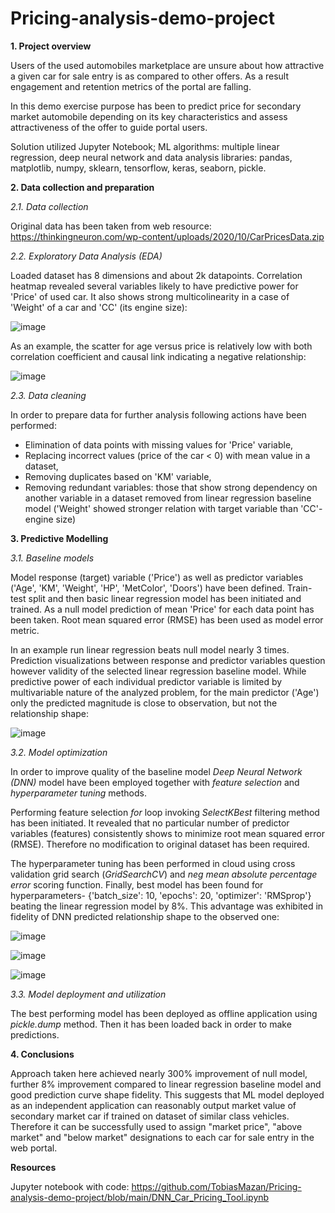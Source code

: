 # Pricing-analysis-demo-project

__1. Project overview__

Users of the used automobiles marketplace are unsure about how attractive a given car for sale entry is as compared to other offers. As a result engagement and retention metrics of the portal are falling.

In this demo exercise purpose has been to predict price for secondary market automobile depending on its key characteristics and assess attractiveness of the offer to guide portal users. 

Solution utilized Jupyter Notebook; ML algorithms: multiple linear regression, deep neural network and data analysis libraries: pandas, matplotlib, numpy, sklearn, tensorflow, keras, seaborn, pickle.

__2. Data collection and preparation__

_2.1. Data collection_

Original data has been taken from web resource: https://thinkingneuron.com/wp-content/uploads/2020/10/CarPricesData.zip

_2.2. Exploratory Data Analysis (EDA)_

Loaded dataset has 8 dimensions and about 2k datapoints. Correlation heatmap revealed several variables likely to have predictive power for 'Price' of used car. It also shows strong multicolinearity in a case of 'Weight' of a car and 'CC' (its engine size):

![image](https://user-images.githubusercontent.com/99291264/164911775-6a991ada-2f39-4593-b99d-7f5b1f66603c.png)

As an example, the scatter for age versus price is relatively low with both correlation coefficient and causal link indicating a negative relationship:

![image](https://user-images.githubusercontent.com/99291264/164911787-6e964a1c-2a5b-4654-9cbf-5f6bf3930fd7.png)

_2.3. Data cleaning_

In order to prepare data for further analysis following actions have been performed:
  * Elimination of data points with missing values for 'Price' variable,
  * Replacing incorrect values (price of the car < 0) with mean value in a dataset, 
  * Removing duplicates based on 'KM' variable,
  * Removing redundant variables: those that show strong dependency on another variable in a dataset removed from linear regression baseline model ('Weight' showed stronger relation with target variable than 'CC'- engine size)      

__3. Predictive Modelling__

_3.1. Baseline models_

Model response (target) variable ('Price') as well as predictor variables ('Age', 'KM', 'Weight', 'HP', 'MetColor', 'Doors') have been defined. Train-test split and then basic linear regression model has been initiated and trained. As a null model prediction of mean 'Price' for each data point has been taken. Root mean squared error (RMSE) has been used as model error metric. 

In an example run linear regression beats null model nearly 3 times. Prediction visualizations between response and predictor variables question however validity of the selected linear regression baseline model. While predictive power of each individual predictor variable is limited by multivariable nature of the analyzed problem, for the main predictor ('Age') only the predicted magnitude is close to observation, but not the relationship shape: 

![image](https://github.com/TobiasMazan/Pricing-analysis-demo-project/blob/main/Fig%201.png)

_3.2. Model optimization_

In order to improve quality of the baseline model _Deep Neural Network (DNN)_ model have been employed together with _feature selection_ and _hyperparameter tuning_ methods.

Performing feature selection _for_ loop invoking _SelectKBest_ filtering method has been initiated. It revealed that no particular number of predictor variables (features) consistently shows to minimize root mean squared error (RMSE). Therefore no modification to original dataset has been required.  

The hyperparameter tuning has been performed in cloud using cross validation grid search (_GridSearchCV_) and _neg mean absolute percentage error_ scoring function. Finally, best model has been found for hyperparameters- {'batch_size': 10, 'epochs': 20, 'optimizer': 'RMSprop'} beating the linear regression model by 8%. This advantage was exhibited in fidelity of DNN predicted relationship shape to the observed one:

![image](https://github.com/TobiasMazan/Pricing-analysis-demo-project/blob/main/Fig%202.png)

![image](https://github.com/TobiasMazan/Pricing-analysis-demo-project/blob/main/Fig%203.png)

![image](https://github.com/TobiasMazan/Pricing-analysis-demo-project/blob/main/Fig%204.png)

_3.3. Model deployment and utilization_

The best performing model has been deployed as offline application using _pickle.dump_ method. Then it has been loaded back in order to make predictions. 

__4. Conclusions__

Approach taken here achieved nearly 300% improvement of null model, further 8% improvement compared to linear regression baseline model and good prediction curve shape fidelity. This suggests that ML model deployed as an independent application can reasonably output market value of secondary market car if trained on dataset of similar class vehicles. Therefore it can be successfully used to assign "market price", "above market" and "below market" designations to each car for sale entry in the web portal.

__Resources__

Jupyter notebook with code: https://github.com/TobiasMazan/Pricing-analysis-demo-project/blob/main/DNN_Car_Pricing_Tool.ipynb








